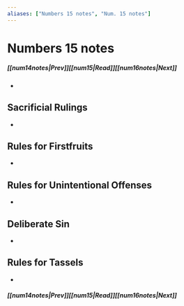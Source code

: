 ```yaml
---
aliases: ["Numbers 15 notes", "Num. 15 notes"]
---
```

# Numbers 15 notes
##### <span class=arrow-left></span>[[num14notes|Prev]]<span class=navigation-separator></span>[[num15|Read]]<span class=navigation-separator></span>[[num16notes|Next]]<span class=arrow-right></span>
- 
## Sacrificial Rulings
- 
## Rules for Firstfruits
- 
## Rules for Unintentional Offenses
- 
## Deliberate Sin
- 
## Rules for Tassels
- 
##### <span class=arrow-left></span>[[num14notes|Prev]]<span class=navigation-separator></span>[[num15|Read]]<span class=navigation-separator></span>[[num16notes|Next]]<span class=arrow-right></span>